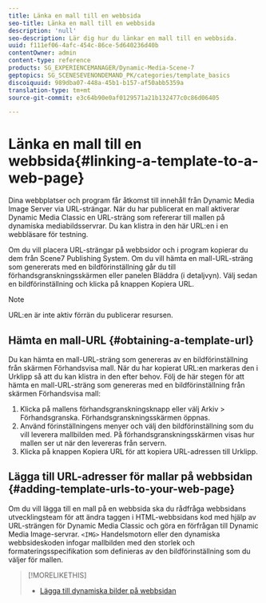 ```yaml
---
title: Länka en mall till en webbsida
seo-title: Länka en mall till en webbsida
description: 'null'
seo-description: Lär dig hur du länkar en mall till en webbsida.
uuid: f111ef06-4afc-454c-86ce-5d640236d40b
contentOwner: admin
content-type: reference
products: SG_EXPERIENCEMANAGER/Dynamic-Media-Scene-7
geptopics: SG_SCENESEVENONDEMAND_PK/categories/template_basics
discoiquuid: 989dba07-448a-45b1-b157-af50abb5359a
translation-type: tm+mt
source-git-commit: e3c64b90e0af0129571a21b132477c0c86d06405

---
```



# Länka en mall till en webbsida{#linking-a-template-to-a-web-page}

Dina webbplatser och program får åtkomst till innehåll från Dynamic Media Image Server via URL-strängar. När du har publicerat en mall aktiverar Dynamic Media Classic en URL-sträng som refererar till mallen på dynamiska mediabildsservrar. Du kan klistra in den här URL:en i en webbläsare för testning.

Om du vill placera URL-strängar på webbsidor och i program kopierar du dem från Scene7 Publishing System. Om du vill hämta en mall-URL-sträng som genererats med en bildförinställning går du till förhandsgranskningsskärmen eller panelen Bläddra (i detaljvyn). Välj sedan en bildförinställning och klicka på knappen Kopiera URL.

>[!NOTE]
>
>URL:en är inte aktiv förrän du publicerar resursen.

## Hämta en mall-URL {#obtaining-a-template-url}

Du kan hämta en mall-URL-sträng som genereras av en bildförinställning från skärmen Förhandsvisa mall. När du har kopierat URL:en markeras den i Urklipp så att du kan klistra in den efter behov. Följ de här stegen för att hämta en mall-URL-sträng som genereras med en bildförinställning från skärmen Förhandsvisa mall:

1. Klicka på mallens förhandsgranskningsknapp eller välj Arkiv > Förhandsgranska. Förhandsgranskningsskärmen öppnas.
1. Använd förinställningens menyer och välj den bildförinställning som du vill leverera mallbilden med. På förhandsgranskningsskärmen visas hur mallen ser ut när den levereras från servern.
1. Klicka på knappen Kopiera URL för att kopiera URL-adressen till Urklipp.

## Lägga till URL-adresser för mallar på webbsidan {#adding-template-urls-to-your-web-page}

Om du vill lägga till en mall på en webbsida ska du rådfråga webbsidans utvecklingsteam för att ändra taggen i HTML-webbsidans kod med hjälp av URL-strängen för Dynamic Media Classic och göra en förfrågan till Dynamic Media Image-servrar. `<IMG>` Handelsmotorn eller den dynamiska webbsideskoden infogar mallbilden med den storlek och formateringsspecifikation som definieras av den bildförinställning som du väljer för mallen.

>[!MORELIKETHIS]
>
>* [Lägga till dynamiska bilder på webbsidan](linking-urls-web-application.md#adding_dynamic_images_to_your_web_page)

